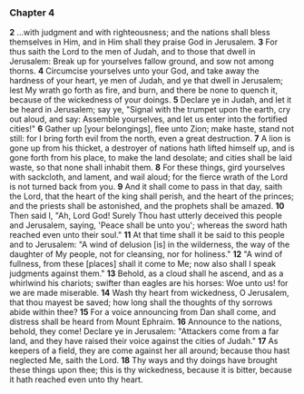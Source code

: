 ### Chapter 4

**2** ...with judgment and with righteousness; and the nations shall bless themselves in Him, and in Him shall they praise God in Jerusalem.
**3** For thus saith the Lord to the men of Judah, and to those that dwell in Jerusalem: Break up for yourselves fallow ground, and sow not among thorns.
**4** Circumcise yourselves unto your God, and take away the hardness of your heart, ye men of Judah, and ye that dwell in Jerusalem; lest My wrath go forth as fire, and burn, and there be none to quench it, because of the wickedness of your doings.
**5** Declare ye in Judah, and let it be heard in Jerusalem; say ye, "Signal with the trumpet upon the earth, cry out aloud, and say: Assemble yourselves, and let us enter into the fortified cities!"
**6** Gather up [your belongings], flee unto Zion; make haste, stand not still: for I bring forth evil from the north, even a great destruction.
**7** A lion is gone up from his thicket, a destroyer of nations hath lifted himself up, and is gone forth from his place, to make the land desolate; and cities shall be laid waste, so that none shall inhabit them.
**8** For these things, gird yourselves with sackcloth, and lament, and wail aloud; for the fierce wrath of the Lord is not turned back from you.
**9** And it shall come to pass in that day, saith the Lord, that the heart of the king shall perish, and the heart of the princes; and the priests shall be astonished, and the prophets shall be amazed.
**10** Then said I, "Ah, Lord God! Surely Thou hast utterly deceived this people and Jerusalem, saying, 'Peace shall be unto you'; whereas the sword hath reached even unto their soul."
**11** At that time shall it be said to this people and to Jerusalem: "A wind of delusion [is] in the wilderness, the way of the daughter of My people, not for cleansing, nor for holiness."
**12** "A wind of fullness, from these [places] shall it come to Me; now also shall I speak judgments against them."
**13** Behold, as a cloud shall he ascend, and as a whirlwind his chariots; swifter than eagles are his horses: Woe unto us! for we are made miserable.
**14** Wash thy heart from wickedness, O Jerusalem, that thou mayest be saved; how long shall the thoughts of thy sorrows abide within thee?
**15** For a voice announcing from Dan shall come, and distress shall be heard from Mount Ephraim.
**16** Announce to the nations, behold, they come! Declare ye in Jerusalem: "Attackers come from a far land, and they have raised their voice against the cities of Judah."
**17** As keepers of a field, they are come against her all around; because thou hast neglected Me, saith the Lord.
**18** Thy ways and thy doings have brought these things upon thee; this is thy wickedness, because it is bitter, because it hath reached even unto thy heart.